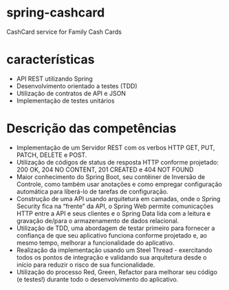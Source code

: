 # spring-cashcard
CashCard service for Family Cash Cards

# características
- API REST utilizando Spring
- Desenvolvimento orientado a testes (TDD)
- Utilização de contratos de API e JSON
- Implementação de testes unitários

# Descrição das competências 

 - Implementação de um Servidor REST com os verbos HTTP GET, PUT, PATCH, DELETE e POST.
 - Utilização de códigos de status de resposta HTTP conforme projetado: 200 OK, 204 NO CONTENT, 201 CREATED e 404 NOT FOUND
 - Maior conhecimento do Spring Boot, seu contêiner de Inversão de Controle, como também usar anotações e como empregar configuração automática para liberá-lo de tarefas de configuração.
 - Construção de uma API usando arquitetura em camadas, onde o Spring Security fica na “frente” da API, o Spring Web permite comunicações HTTP entre a API e seus clientes e o Spring Data lida com a leitura e gravação de/para o armazenamento de dados relacional.
 - Utilização de TDD, uma abordagem de testar primeiro para fornecer a confiança de que seu aplicativo funciona conforme projetado e, ao mesmo tempo, melhorar a funcionalidade do aplicativo.
 - Realização da implementação usando um Steel Thread - exercitando todos os pontos de integração e validando sua arquitetura desde o início para reduzir o risco de sua funcionalidade.
 - Utilização do processo Red, Green, Refactor para melhorar seu código (e testes!) durante todo o desenvolvimento do aplicativo.
